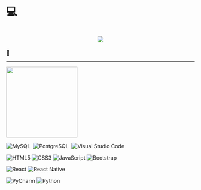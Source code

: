 

<h1> 💻 <h1 align="center">
  <a href="https://git.io/typing-svg">
    <img src="https://readme-typing-svg.herokuapp.com/?lines=Olá!;Seja+bem+vindo!&center=true&size=30">
  </a>
</h1> 🚀 </h1><hr>

<p align="left">
<a href="https://github.com/FB-5">
   <img height="190em" src="https://github-readme-stats.vercel.app/api/top-langs/?username=FB-5&layout=compact&langs_count=8&hide=HCL"/>
</a>
</p>

![MySQL](https://img.shields.io/badge/-MySQL-05122A?style=flat&logo=mysql&logoColor=white)&nbsp;
![PostgreSQL](https://img.shields.io/badge/-PostgreSQL-05122A?style=flat&logo=PostgreSQL&logoColor=white)&nbsp;
![Visual Studio Code](https://img.shields.io/badge/-Visual%20Studio%20Code-05122A?style=flat&logo=visual-studio-code&logoColor=007ACC)&nbsp;

![HTML5](https://img.shields.io/badge/-HTML5-E34F26?style=flat-square&logo=html5&logoColor=white)
![CSS3](https://img.shields.io/badge/-CSS3-549FDE?style=flat-square&logo=css3&logoColor=white)
![JavaScript](https://img.shields.io/badge/-JavaScript-F7B93E?style=flat-square&logo=javascript&logoColor=fff)
![Bootstrap](https://img.shields.io/badge/-Bootstrap-0085D1?style=flat-square&logo=Bootstrap&logoColor=white)

![React](https://img.shields.io/badge/-React.js-45b8d8?style=flat-square&logo=react&logoColor=white)
![React Native](https://img.shields.io/badge/-React%20Native-45b8d8?style=flat-square&logo=react&logoColor=white)

![PyCharm](https://img.shields.io/badge/-PyCharm-0085D1?style=flat-square&logo=PyCharm&logoColor=white)
![Python](https://img.shields.io/badge/-Python-0085D1?style=flat-square&logo=Python&logoColor=white)






